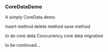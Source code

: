 ### CoreDataDemo
A simply  CoreData demo

insert method 
delete method 
save method

to do 
core data Concurrency
core data migration

to be continued...
